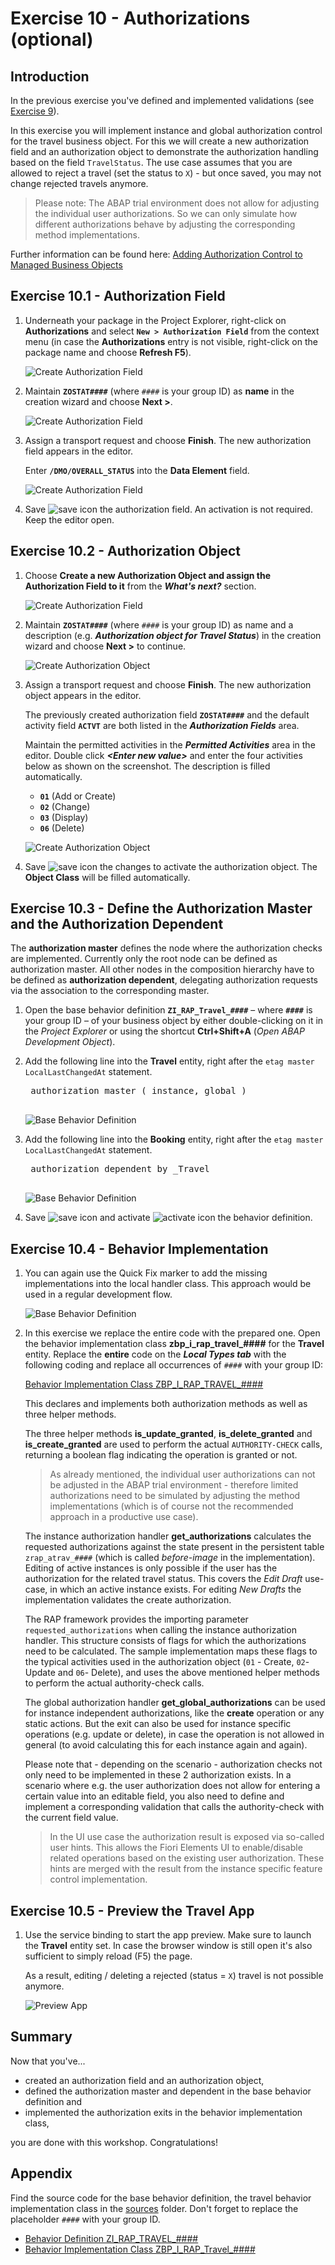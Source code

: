 # Exercise 10 - Authorizations (optional)

## Introduction
In the previous exercise you've defined and implemented validations (see [Exercise 9](/exercises/ex9/README.md)).

In this exercise you will implement instance and global authorization control for the travel business object. For this we will create a new authorization field and an authorization object to demonstrate the authorization handling based on the field `TravelStatus`. The use case assumes that you are allowed to reject a travel (set the status to `X`) - but once saved, you may not change rejected travels anymore.

> Please note: The ABAP trial environment does not allow for adjusting the individual user authorizations. So we can only simulate how different authorizations behave by adjusting the corresponding method implementations.

Further information can be found here: [Adding Authorization Control to Managed Business Objects](https://help.sap.com/viewer/923180ddb98240829d935862025004d6/Cloud/en-US/f5c7748b35ac43fa9aab05c93eba22db.html)

## Exercise 10.1 - Authorization Field

1.	Underneath your package in the Project Explorer, right-click on **Authorizations** and select **`New > Authorization Field`** from the context menu (in case the **Authorizations** entry is not visible, right-click on the package name and choose **Refresh F5**).
 
    ![Create Authorization Field](images/auth01.png)

2.	Maintain **`ZOSTAT####`** (where `####` is your group ID) as **name** in the creation wizard and choose **Next >**.  

    ![Create Authorization Field](images/auth02.png)
    
3.	Assign a transport request and choose **Finish**. The new authorization field appears in the editor. 

    Enter **`/DMO/OVERALL_STATUS`** into the **Data Element** field. 

    ![Create Authorization Field](images/auth03.png)
    
4.  Save ![save icon](images/adt_save.png) the authorization field. An activation is not required. Keep the editor open.

## Exercise 10.2 - Authorization Object

1.	Choose **Create a new Authorization Object and assign the Authorization Field to it** from the _**What's next?**_ section.

    ![Create Authorization Field](images/auth04.png)
    
2.	Maintain **`ZOSTAT####`** (where `####` is your group ID) as name and a description (e.g. _**Authorization object for Travel Status**_) in the creation wizard and choose **Next >** to continue.  
    
    ![Create Authorization Object](images/auth05.png)
    
3.	Assign a transport request and choose **Finish**. The new authorization object appears in the editor. 

    The previously created authorization field **`ZOSTAT####`** and the default activity field **`ACTVT`** are both listed in the _**Authorization Fields**_ area. 
    
    Maintain the permitted activities in the _**Permitted Activities**_ area in the editor. Double click _**\<Enter new value\>**_ and enter the four activities below as shown on the screenshot. The description is filled automatically.
    - **`01`** (Add or Create)
    - **`02`** (Change)
    - **`03`** (Display) 
    - **`06`** (Delete)   
    
    ![Create Authorization Object](images/auth06.png)
    
4.  Save ![save icon](images/adt_save.png) the changes to activate the authorization object. The **Object Class** will be filled automatically.  

## Exercise 10.3 - Define the Authorization Master and the Authorization Dependent
The **authorization master** defines the node where the authorization checks are implemented. Currently only the root node can be defined as authorization master. All other nodes in the composition hierarchy have to be defined as **authorization dependent**, delegating authorization requests via the association to the corresponding master.

1. Open the base behavior definition **`ZI_RAP_Travel_####`** – where **`####`** is your group ID – of your business object by either double-clicking on it in the _Project Explorer_ or using the shortcut **Ctrl+Shift+A** (_Open ABAP Development Object_).

2. Add the following line into the **Travel** entity, right after the `etag master LocalLastChangedAt` statement.

    <pre>
    authorization master ( instance, global )
    </pre>

    ![Base Behavior Definition](images/auth07.png)

3. Add the following line into the **Booking** entity, right after the `etag master LocalLastChangedAt` statement.

    <pre>
    authorization dependent by _Travel
    </pre>

    ![Base Behavior Definition](images/auth08.png)

4. Save ![save icon](images/adt_save.png) and activate ![activate icon](images/adt_activate.png) the behavior definition.

## Exercise 10.4 - Behavior Implementation

1. You can again use the Quick Fix marker to add the missing implementations into the local handler class. This approach would be used in a regular development flow.

    ![Base Behavior Definition](images/auth09.png)

2. In this exercise we replace the entire code with the prepared one. Open the behavior implementation class **zbp_i_rap_travel_####** for the **Travel** entity. Replace the **entire** code on the **_Local Types tab_** with the following coding and replace all occurrences of  `####` with your group ID:

    [Behavior Implementation Class ZBP_I_RAP_TRAVEL_####](sources/EX10_4_CLAS_ZBP_I_RAP_TRAVEL.txt)

    This declares and implements both authorization methods as well as three helper methods. 
    
    The three helper methods **is_update_granted**, **is_delete_granted** and **is_create_granted** are used to perform the actual `AUTHORITY-CHECK` calls, returning a boolean flag indicating the operation is granted or not. 
    
    > As already mentioned, the individual user authorizations can not be adjusted in the ABAP trial environment - therefore limited authorizations need to be simulated by adjusting the method implementations (which is of course not the recommended approach in a productive use case). 
    
    The instance authorization handler **get_authorizations** calculates the requested authorizations against the state present in the persistent table `zrap_atrav_####` (which is called _before-image_ in the implementation). Editing of active instances is only possible if the user has the authorization for the related travel status. This covers the _Edit Draft_ use-case, in which an active instance exists. For editing _New Drafts_ the implementation validates the create authorization.
    
    The RAP framework provides the importing parameter `requested_authorizations` when calling the instance authorization handler. This structure consists of flags for which the authorizations need to be calculated. The sample implementation maps these flags to the typical activities used in the authorization object (`01` - Create, `02`- Update and `06`- Delete), and uses the above mentioned helper methods to perform the actual authority-check calls.
    
    The global authorization handler **get_global_authorizations** can be used for instance independent authorizations, like the **create** operation or any static actions. But the exit can also be used for instance specific operations (e.g. update or delete), in case the operation is not allowed in general (to avoid calculating this for each instance again and again). 
    
    Please note that - depending on the scenario - authorization checks not only need to be implemented in these 2 authorization exists. In a scenario where e.g. the user authorization does not allow for entering a certain value into an editable field, you also need to define and implement a corresponding validation that calls the authority-check with the current field value.
        
    > In the UI use case the authorization result is exposed via so-called user hints. This allows the Fiori Elements UI to enable/disable related operations based on the existing user authorization. These hints are merged with the result from the instance specific feature control implementation.
    
## Exercise 10.5 - Preview the Travel App
1. Use the service binding to start the app preview. Make sure to launch the **Travel** entity set. In case the browser window is still open it's also sufficient to simply reload (F5) the page.

    As a result, editing / deleting a rejected (status = `X`) travel is not possible anymore.
  
    ![Preview App](images/auth10.png)

## Summary

Now that you've... 
- created an authorization field and an authorization object, 
- defined the authorization master and dependent in the base behavior definition and
- implemented the authorization exits in the behavior implementation class, 

you are done with this workshop. Congratulations!

## Appendix

Find the source code for the base behavior definition, the travel behavior implementation class in the [sources](sources) folder. Don't forget to replace the placeholder `####` with your group ID.

- [Behavior Definition ZI_RAP_TRAVEL_####](sources/EX10_3_BDEF_ZI_RAP_TRAVEL.txt)
- [Behavior Implementation Class ZBP_I_RAP_Travel_####](sources/EX10_4_CLAS_ZBP_I_RAP_TRAVEL.txt)


